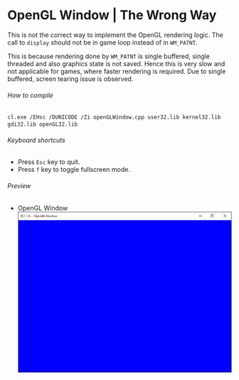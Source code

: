 OpenGL Window | The Wrong Way
============

This is not the correct way to implement the OpenGL rendering logic. The call to ```display``` should not be in game loop instead of in ```WM_PATNT```.

This is because rendering done by ```WM_PATNT``` is single buffered, single threaded and also graphics state is not saved. Hence this is very slow and not applicable for games, where faster rendering is required. Due to single buffered, screen tearing issue is observed.

###### How to compile

```
cl.exe /EHsc /DUNICODE /Zi openGLWindow.cpp user32.lib kernel32.lib gdi32.lib openGL32.lib
```

###### Keyboard shortcuts
- Press ```Esc``` key to quit.
- Press ```f``` key to toggle fullscreen mode.

###### Preview
- OpenGL Window
![openGLlWindow][openGLWindow-image]

<!-- Image declaration -->

[openGLWindow-image]: ./preview/openGLWindow.png "OpenGL Window"
